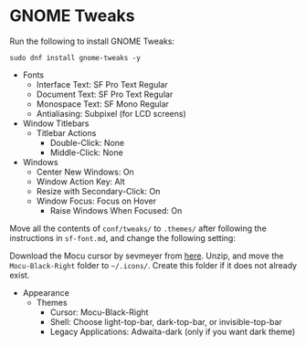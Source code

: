 # GNOME Tweaks

Run the following to install GNOME Tweaks:

```
sudo dnf install gnome-tweaks -y
```

- Fonts
  - Interface Text: SF Pro Text Regular
  - Document Text: SF Pro Text Regular
  - Monospace Text: SF Mono Regular
  - Antialiasing: Subpixel (for LCD screens)
- Window Titlebars
  - Titlebar Actions
    - Double-Click: None
    - Middle-Click: None
- Windows
  - Center New Windows: On
  - Window Action Key: Alt
  - Resize with Secondary-Click: On
  - Window Focus: Focus on Hover
    - Raise Windows When Focused: On

Move all the contents of `conf/tweaks/` to `.themes/` after following the instructions in `sf-font.md`, and change the following setting:

Download the Mocu cursor by sevmeyer from [here](https://www.gnome-look.org/p/1526606). Unzip, and move the `Mocu-Black-Right` folder to `~/.icons/`. Create this folder if it does not already exist.

- Appearance
  - Themes
    - Cursor: Mocu-Black-Right
    - Shell: Choose light-top-bar, dark-top-bar, or invisible-top-bar
    - Legacy Applications: Adwaita-dark (only if you want dark theme)    
